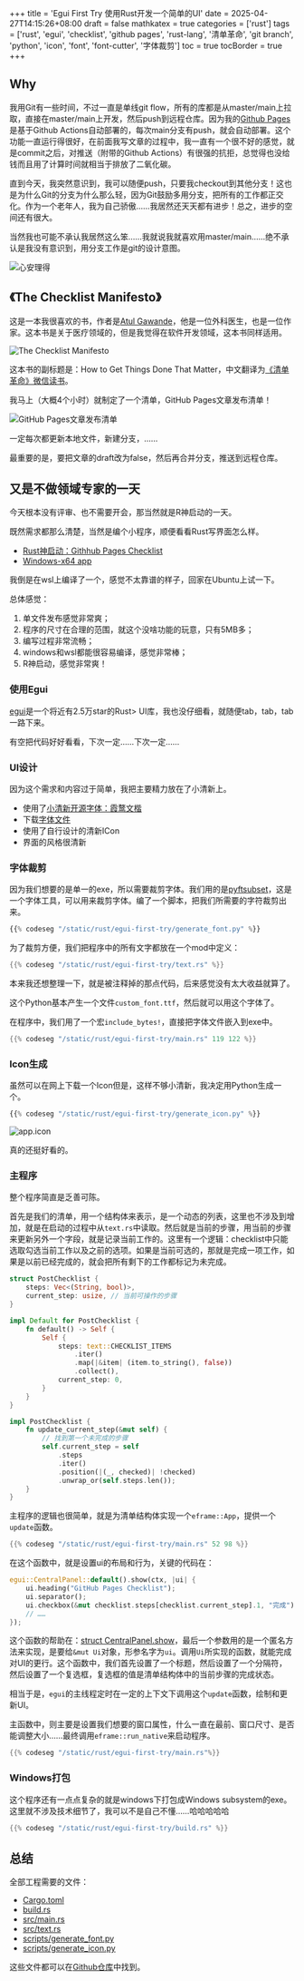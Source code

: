 +++
title = 'Egui First Try 使用Rust开发一个简单的UI'
date = 2025-04-27T14:15:26+08:00
draft = false
mathkatex = true
categories = ['rust']
tags = ['rust', 'egui', 'checklist', 'github pages', 'rust-lang', '清单革命', 'git branch', 'python', 'icon', 'font', 'font-cutter', '字体裁剪']
toc = true
tocBorder = true
+++

## Why

我用Git有一些时间，不过一直是单线git flow，所有的库都是从master/main上拉取，直接在master/main上开发，然后push到远程仓库。因为我的[Github Pages](<https://www.windtunnel.cn>)是基于Github Actions自动部署的，每次main分支有push，就会自动部署。这个功能一直运行得很好，在前面我写文章的过程中，我一直有一个很不好的感觉，就是commit之后，对推送（附带的Github Actions）有很强的抗拒，总觉得也没给钱而且用了计算时间就相当于排放了二氧化碳。

直到今天，我突然意识到，我可以随便push，只要我checkout到其他分支！这也是为什么Git的分支为什么那么轻，因为Git鼓励多用分支，把所有的工作都正交化。作为一个老年人，我为自己骄傲……我居然还天天都有进步！总之，进步的空间还有很大。

当然我也可能不承认我居然这么笨……我就说我就喜欢用master/main……绝不承认是我没有意识到，用分支工作是git的设计意图。

![心安理得](/rust/egui-first-try/logo.png)

## 《The Checklist Manifesto》

这是一本我很喜欢的书，作者是[Atul Gawande](<https://atulgawande.com/book/the-checklist-manifesto/>)，他是一位外科医生，也是一位作家。这本书是关于医疗领域的，但是我觉得在软件开发领域，这本书同样适用。

![The Checklist Manifesto](/rust/egui-first-try/thebook.jpg)

这本书的副标题是：How to Get Things Done That Matter，中文翻译为[《清单革命》微信读书](<https://weread.qq.com/web/bookDetail/250321505e0be425019aa06>)。

我马上（大概4个小时）就制定了一个清单，GitHub Pages文章发布清单！

![GitHub Pages文章发布清单](/rust/egui-first-try/checklist.png)

一定每次都更新本地文件，新建分支，……

最重要的是，要把文章的draft改为false，然后再合并分支，推送到远程仓库。

## 又是不做领域专家的一天

今天根本没有评审、也不需要开会，那当然就是R神启动的一天。

既然需求都那么清楚，当然是编个小程序，顺便看看Rust写界面怎么样。

- [Rust神启动：Githhub Pages Checklist](<https://github.com/qchen-fdii-cardc/hugo-post-checklist>)
- [Windows-x64 app](<https://github.com/qchen-fdii-cardc/hugo-post-checklist/releases/download/windows-11-x64/hugo-post-checklist.exe>)

我倒是在wsl上编译了一个，感觉不太靠谱的样子，回家在Ubuntu上试一下。

总体感觉：

1. 单文件发布感觉非常爽；
2. 程序的尺寸在合理的范围，就这个没啥功能的玩意，只有5MB多；
3. 编写过程非常流畅；
4. windows和wsl都能很容易编译，感觉非常棒；
5. R神启动，感觉非常爽！

### 使用Egui

[egui](<https://github.com/emilk/egui>)是一个将近有2.5万star的Rust> UI库，我也没仔细看，就随便tab，tab，tab一路下来。

有空把代码好好看看，下次一定……下次一定……

### UI设计

因为这个需求和内容过于简单，我把主要精力放在了小清新上。

- 使用了[小清新开源字体：霞鹜文楷](<https://github.com/lxgw/LxgwWenKai>)
- 下载[字体文件](<https://github.com/qchen-fdii-cardc/hugo-post-checklist/raw/refs/heads/main/fonts/%E9%9C%9E%E9%B9%9C%E6%96%87%E6%A5%B7.ttf>)
- 使用了自行设计的清新ICon
- 界面的风格很清新

### 字体裁剪

因为我们想要的是单一的exe，所以需要裁剪字体。我们用的是[pyftsubset](<https://fonttools.readthedocs.io/en/latest/subset/index.html#>)，这是一个字体工具，可以用来裁剪字体。编了一个脚本，把我们所需要的字符裁剪出来。

```python
{{% codeseg "/static/rust/egui-first-try/generate_font.py" %}}
```

为了裁剪方便，我们把程序中的所有文字都放在一个mod中定义：

```rust
{{% codeseg "/static/rust/egui-first-try/text.rs" %}}
```

本来我还想整理一下，就是被注释掉的那点代码，后来感觉没有太大收益就算了。

这个Python基本产生一个文件`custom_font.ttf`，然后就可以用这个字体了。

在程序中，我们用了一个宏`include_bytes!`，直接把字体文件嵌入到exe中。

```rust
{{% codeseg "/static/rust/egui-first-try/main.rs" 119 122 %}}
```

### Icon生成

虽然可以在网上下载一个Icon但是，这样不够小清新，我决定用Python生成一个。

```python
{{% codeseg "/static/rust/egui-first-try/generate_icon.py" %}}
```

![app.icon](/rust/egui-first-try/app.ico)

真的还挺好看的。

### 主程序

整个程序简直是乏善可陈。

首先是我们的清单，用一个结构体来表示，是一个动态的列表，这里也不涉及到增加，就是在启动的过程中从`text.rs`中读取。然后就是当前的步骤，用当前的步骤来更新另外一个字段，就是记录当前工作的。这里有一个逻辑：checklist中只能选取勾选当前工作以及之前的选项。如果是当前可选的，那就是完成一项工作，如果是以前已经完成的，就会把所有剩下的工作都标记为未完成。

```rust
struct PostChecklist {
    steps: Vec<(String, bool)>,
    current_step: usize, // 当前可操作的步骤
}

impl Default for PostChecklist {
    fn default() -> Self {
        Self {
            steps: text::CHECKLIST_ITEMS
                .iter()
                .map(|&item| (item.to_string(), false))
                .collect(),
            current_step: 0,
        }
    }
}

impl PostChecklist {
    fn update_current_step(&mut self) {
        // 找到第一个未完成的步骤
        self.current_step = self
            .steps
            .iter()
            .position(|(_, checked)| !checked)
            .unwrap_or(self.steps.len());
    }
}
```

主程序的逻辑也很简单，就是为清单结构体实现一个`eframe::App`，提供一个`update`函数。

```rust
{{% codeseg "/static/rust/egui-first-try/main.rs" 52 98 %}}
```

在这个函数中，就是设置ui的布局和行为，关键的代码在：

```rust
egui::CentralPanel::default().show(ctx, |ui| {
    ui.heading("GitHub Pages Checklist");
    ui.separator();
    ui.checkbox(&mut checklist.steps[checklist.current_step].1, "完成");
    // ……
});
```

这个函数的帮助在：[struct CentralPanel.show](<https://docs.rs/egui/latest/egui/containers/panel/struct.CentralPanel.html#method.show>)，最后一个参数用的是一个匿名方法来实现，是要给`&mut Ui`对象，形参名字为`ui`。调用`Ui`所实现的函数，就能完成对UI的更行。这个函数中，我们首先设置了一个标题，然后设置了一个分隔符，然后设置了一个复选框，复选框的值是清单结构体中的当前步骤的完成状态。

相当于是，`egui`的主线程定时在一定的上下文下调用这个`update`函数，绘制和更新UI。

主函数中，则主要是设置我们想要的窗口属性，什么一直在最前、窗口尺寸、是否能调整大小……最终调用`eframe::run_native`来启动程序。

```rust
{{% codeseg "/static/rust/egui-first-try/main.rs"%}}
```

### Windows打包

这个程序还有一点点复杂的就是windows下打包成Windows subsystem的exe。这里就不涉及技术细节了，我可以不是自己不懂……哈哈哈哈哈

```rust
{{% codeseg "/static/rust/egui-first-try/build.rs" %}}
```

## 总结

全部工程需要的文件：

- [Cargo.toml](/rust/egui-first-try/Cargo.toml)
- [build.rs](/rust/egui-first-try/build.rs)
- [src/main.rs](/rust/egui-first-try/main.rs)
- [src/text.rs](/rust/egui-first-try/text.rs)
- [scripts/generate_font.py](/rust/egui-first-try/generate_font.py)
- [scripts/generate_icon.py](/rust/egui-first-try/generate_icon.py)

这些文件都可以在[Github仓库](<https://github.com/qchen-fdii-cardc/hugo-post-checklist>)中找到。
